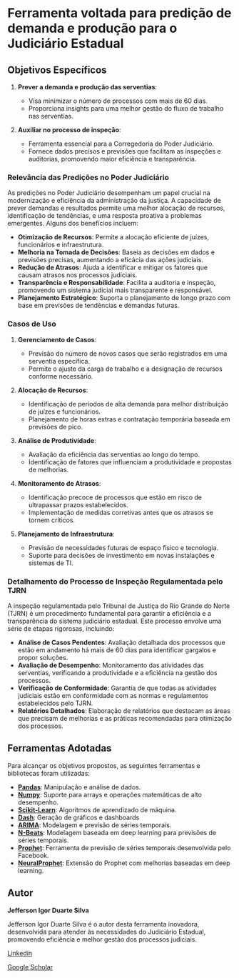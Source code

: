 # Ferramenta voltada para predição de demanda e produção para o Judiciário Estadual

## Objetivos Específicos

1. **Prever a demanda e produção das serventias**:
   - Visa minimizar o número de processos com mais de 60 dias.
   - Proporciona insights para uma melhor gestão do fluxo de trabalho nas serventias.

2. **Auxiliar no processo de inspeção**:
   - Ferramenta essencial para a Corregedoria do Poder Judiciário.
   - Fornece dados precisos e previsões que facilitam as inspeções e auditorias, promovendo maior eficiência e transparência.

### Relevância das Predições no Poder Judiciário

As predições no Poder Judiciário desempenham um papel crucial na modernização e eficiência da administração da justiça. A capacidade de prever demandas e resultados permite uma melhor alocação de recursos, identificação de tendências, e uma resposta proativa a problemas emergentes. Alguns dos benefícios incluem:

- **Otimização de Recursos**: Permite a alocação eficiente de juízes, funcionários e infraestrutura.
- **Melhoria na Tomada de Decisões**: Baseia as decisões em dados e previsões precisas, aumentando a eficácia das ações judiciais.
- **Redução de Atrasos**: Ajuda a identificar e mitigar os fatores que causam atrasos nos processos judiciais.
- **Transparência e Responsabilidade**: Facilita a auditoria e inspeção, promovendo um sistema judicial mais transparente e responsável.
- **Planejamento Estratégico**: Suporta o planejamento de longo prazo com base em previsões de tendências e demandas futuras.

### Casos de Uso

1. **Gerenciamento de Casos**:
   - Previsão do número de novos casos que serão registrados em uma serventia específica.
   - Permite o ajuste da carga de trabalho e a designação de recursos conforme necessário.

2. **Alocação de Recursos**:
   - Identificação de períodos de alta demanda para melhor distribuição de juízes e funcionários.
   - Planejamento de horas extras e contratação temporária baseada em previsões de pico.

3. **Análise de Produtividade**:
   - Avaliação da eficiência das serventias ao longo do tempo.
   - Identificação de fatores que influenciam a produtividade e propostas de melhorias.

4. **Monitoramento de Atrasos**:
   - Identificação precoce de processos que estão em risco de ultrapassar prazos estabelecidos.
   - Implementação de medidas corretivas antes que os atrasos se tornem críticos.

5. **Planejamento de Infraestrutura**:
   - Previsão de necessidades futuras de espaço físico e tecnologia.
   - Suporte para decisões de investimento em novas instalações e sistemas de TI.

### Detalhamento do Processo de Inspeção Regulamentada pelo TJRN

A inspeção regulamentada pelo Tribunal de Justiça do Rio Grande do Norte (TJRN) é um procedimento fundamental para garantir a eficiência e a transparência do sistema judiciário estadual. Este processo envolve uma série de etapas rigorosas, incluindo:

- **Análise de Casos Pendentes**: Avaliação detalhada dos processos que estão em andamento há mais de 60 dias para identificar gargalos e propor soluções.
- **Avaliação de Desempenho**: Monitoramento das atividades das serventias, verificando a produtividade e a eficiência na gestão dos processos.
- **Verificação de Conformidade**: Garantia de que todas as atividades judiciais estão em conformidade com as normas e regulamentos estabelecidos pelo TJRN.
- **Relatórios Detalhados**: Elaboração de relatórios que destacam as áreas que precisam de melhorias e as práticas recomendadas para otimização dos processos.

## Ferramentas Adotadas

Para alcançar os objetivos propostos, as seguintes ferramentas e bibliotecas foram utilizadas:

- [**Pandas**](https://pandas.pydata.org/docs/): Manipulação e análise de dados.
- [**Numpy**](https://numpy.org/doc/): Suporte para arrays e operações matemáticas de alto desempenho.
- [**Scikit-Learn**](https://scikit-learn.org/): Algoritmos de aprendizado de máquina.
- [**Dash**](https://dash.plotly.com/): Geração de gráficos e dashboards
- [**ARIMA**](https://scholar.google.com/citations?user=D9XeX9cAAAAJ&hl=pt-BR): Modelagem e previsão de séries temporais.
- [**N-Beats**](https://scholar.google.com/citations?user=D9XeX9cAAAAJ&hl=pt-BR): Modelagem baseada em deep learning para previsões de séries temporais.
- [**Prophet**](https://facebook.github.io/prophet/): Ferramenta de previsão de séries temporais desenvolvida pelo Facebook.
- [**NeuralProphet**](https://neuralprophet.com/): Extensão do Prophet com melhorias baseadas em deep learning.

## Autor

**Jefferson Igor Duarte Silva**

Jefferson Igor Duarte Silva é o autor desta ferramenta inovadora, desenvolvida para atender às necessidades do Judiciário Estadual, promovendo eficiência e melhor gestão dos processos judiciais.

[Linkedin](https://www.linkedin.com/in/jeffersonigorbr/)

[Google Scholar](https://scholar.google.com/citations?user=D9XeX9cAAAAJ&hl=pt-BR)
